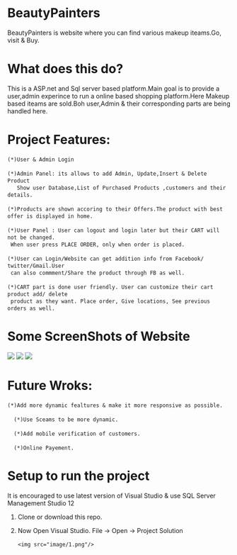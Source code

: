 # BeautyPainters
BeautyPainters is website where you can find various makeup iteams.Go, visit & Buy.

# What does this do?
This is a ASP.net and Sql server based platform.Main goal is to provide a user,admin experince to run a online based shopping platform.Here Makeup based iteams are sold.Boh user,Admin & their corresponding parts are being handled here.

# Project Features:
	(*)User & Admin Login
  
	(*)Admin Panel: its allows to add Admin, Update,Insert & Delete Product
	   Show user Database,List of Purchased Products ,customers and their details.
     
	(*)Products are shown accoring to their Offers.The product with best offer is displayed in home.
  
	(*)User Panel : User can logout and login later but their CART will not be changed.
     When user press PLACE ORDER, only when order is placed.
     
	(*)User can Login/Website can get addition info from Facebook/ twitter/Gmail.User
     can also commment/Share the product through FB as well.
     
	(*)CART part is done user friendly. User can customize their cart product add/ delete
     product as they want. Place order, Give locations, See previous orders as well.
     
# Some ScreenShots of Website

<img src="img/s1.jpg" width="300" />   <img src="img/s2.jpeg" width="300" />    <img src="img/s3.jpeg" width="300" />

# Future Wroks:
    (*)Add more dynamic fealtures & make it more responsive as possible.
    
	  (*)Use Sceams to be more dynamic.
    
	  (*)Add mobile verification of customers.
    
	  (*)Online Payement.
	 
# Setup to run the project

It is encouraged to use latest version of Visual Studio & use SQL Server Management Studio 12

1.  Clone or download this repo.
2.  Now Open Visual Studio. File -> Open -> Project Solution

		<img src="image/1.png"/>
   


